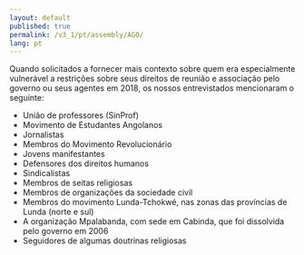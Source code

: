 ```yaml
---
layout: default
published: true
permalink: /v3_1/pt/assembly/AGO/
lang: pt
---
```


Quando solicitados a fornecer mais contexto sobre quem era especialmente vulnerável a restrições sobre seus direitos de reunião e associação pelo governo ou seus agentes em 2018, os nossos entrevistados mencionaram o seguinte:

- União de professores (SinProf)
- Movimento de Estudantes Angolanos
- Jornalistas
- Membros do Movimento Revolucionário
- Jovens manifestantes
- Defensores dos direitos humanos
- Sindicalistas
- Membros de seitas religiosas
- Membros de organizações da sociedade civil
- Membros do movimento Lunda-Tchokwé, nas zonas das províncias de Lunda (norte e sul)
- A organização Mpalabanda, com sede em Cabinda, que foi dissolvida pelo governo em 2006
- Seguidores de algumas doutrinas religiosas
